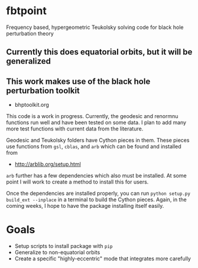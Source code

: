 # fbtpoint
 Frequency based, hypergeometric Teukolsky solving code for black hole perturbation theory

 ## Currently this does equatorial orbits, but it will be generalized

 ## This work makes use of the black hole perturbation toolkit

 * bhptoolkit.org

 This code is a work in progress. Currently, the geodesic and renormnu functions run well and have been tested on some data. I plan to add many more test functions with current data from the literature.

 Geodesic and Teukolsky folders have Cython pieces in them. These pieces use functions from `gsl`, `cblas`, and `arb` which can be found and installed from 

 * http://arblib.org/setup.html

 `arb` further has a few dependencies which also must be installed. At some point I will work to create a method to install this for users.

 Once the dependencies are installed properly, you can run `python setup.py build_ext --inplace` in a terminal to build the Cython pieces. Again, in the coming weeks, I hope to have the package installing itself easily.

 # Goals
 * Setup scripts to install package with `pip`
 * Generalize to non-equatorial orbits
 * Create a specific "highly-eccentric" mode that integrates more carefully